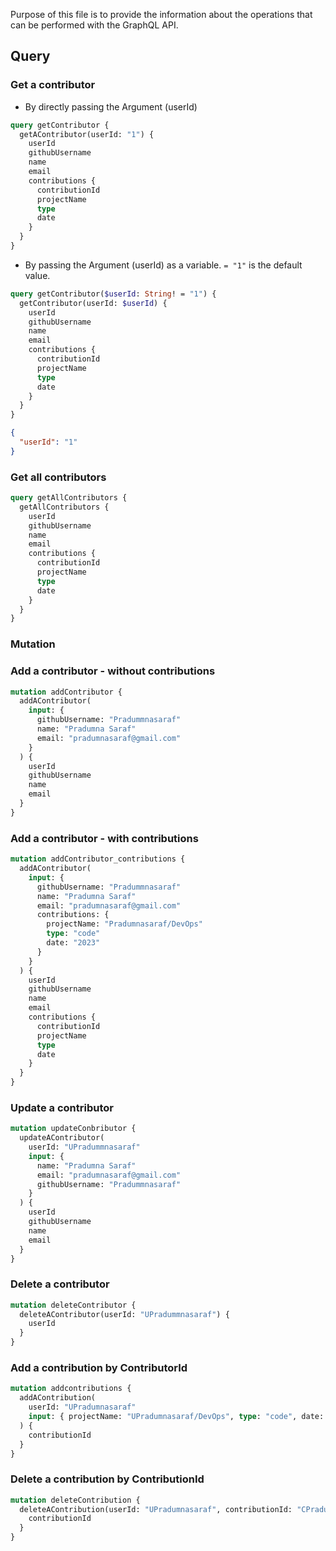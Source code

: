 Purpose of this file is to provide the information about the operations that can be performed with the GraphQL API.

## Query

### Get a contributor

- By directly passing the Argument (userId)

```graphql
query getContributor {
  getAContributor(userId: "1") {
    userId
    githubUsername
    name
    email
    contributions {
      contributionId
      projectName
      type
      date
    }
  }
}
```

- By passing the Argument (userId) as a variable. `= "1"` is the default value.

```graphql
query getContributor($userId: String! = "1") {
  getContributor(userId: $userId) {
    userId
    githubUsername
    name
    email
    contributions {
      contributionId
      projectName
      type
      date
    }
  }
}
```

```json
{
  "userId": "1"
}
```

### Get all contributors

```graphql
query getAllContributors {
  getAllContributors {
    userId
    githubUsername
    name
    email
    contributions {
      contributionId
      projectName
      type
      date
    }
  }
}
```

### Mutation

### Add a contributor - without contributions

```graphql
mutation addContributor {
  addAContributor(
    input: {
      githubUsername: "Pradummnasaraf"
      name: "Pradumna Saraf"
      email: "pradumnasaraf@gmail.com"
    }
  ) {
    userId
    githubUsername
    name
    email
  }
}
```

### Add a contributor - with contributions

```graphql
mutation addContributor_contributions {
  addAContributor(
    input: {
      githubUsername: "Pradummnasaraf"
      name: "Pradumna Saraf"
      email: "pradumnasaraf@gmail.com"
      contributions: {
        projectName: "Pradumnasaraf/DevOps"
        type: "code"
        date: "2023"
      }
    }
  ) {
    userId
    githubUsername
    name
    email
    contributions {
      contributionId
      projectName
      type
      date
    }
  }
}
```

### Update a contributor

```graphql
mutation updateConbributor {
  updateAContributor(
    userId: "UPradummnasaraf"
    input: {
      name: "Pradumna Saraf"
      email: "pradumnasaraf@gmail.com"
      githubUsername: "Pradummnasaraf"
    }
  ) {
    userId
    githubUsername
    name
    email
  }
}
```

### Delete a contributor

```graphql
mutation deleteContributor {
  deleteAContributor(userId: "UPradummnasaraf") {
    userId
  }
}
```

### Add a contribution by ContributorId

```graphql
mutation addcontributions {
  addAContribution(
    userId: "UPradumnasaraf"
    input: { projectName: "UPradumnasaraf/DevOps", type: "code", date: "2023" }
  ) {
    contributionId
  }
}
```

### Delete a contribution by ContributionId

```graphql
mutation deleteContribution {
  deleteAContribution(userId: "UPradumnasaraf", contributionId: "CPradumnasaraf/DevOps") {
    contributionId
  }
}
```
